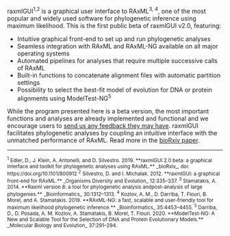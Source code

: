 raxmlGUI<sup>1,2</sup> is a graphical user interface to RAxML<sup>3, 4</sup>, one of the most popular and widely used software for phylogenetic inference using maximum likelihood. This is the first public beta of raxmlGUI v2.0, featuring:

*	Intuitive graphical front-end to set up and run phylogenetic analyses
*	Seamless integration with RAxML and RAxML-NG available on all major operating systems
*	Automated pipelines for analyses that require multiple successive calls of RAxML 
*	Built-in functions to concatenate alignment files with automatic partition settings
*	Possibility to select the best-fit model of evolution for DNA or protein alignments using ModelTest-NG<sup>5</sup>

While the program presented here is a beta version, the most important functions and analyses are already implemented and functional and we encourage users to [send us any feedback they may have](mailto:raxmlgui.help@gmail.com). raxmlGUI facilitates phylogenetic analyses by coupling an intuitive interface with the unmatched performance of RAxML. Read more in the [bioRxiv paper](https://www.biorxiv.org/content/10.1101/800912v1).

------------------------

<small>
  <sup>1</sup> Edler, D., J. Klein, A. Antonelli, and D. Silvestro. 2019. **raxmlGUI 2.0 beta: a graphical interface and toolkit for phylogenetic analyses using RAxML.** _bioRxiv_, doi: https://doi.org/10.1101/800912
</small>

<small>
  <sup>2</sup> Silvestro, D. and I. Michalak. 2012. **raxmlGUI: a graphical front-end for RAxML.** _Organisms Diversity and Evolution_ 12:335–337.
</small>
  
<small>
  <sup>3</sup> Stamatakis, A. 2014. **Raxml version 8:  a tool for phylogenetic analysis andpost-analysis of large phylogenies.** _Bioinformatics_ 30:1312–1313.
</small>

<small>
  <sup>4</sup> Kozlov, A. M., D. Darriba, T. Flouri, B. Morel, and A. Stamatakis. 2019. **RAxML-NG: a fast, scalable and user-friendly tool for maximum likelihood phylogenetic inference.** _Bioinformatics_ 35:4453–4455.
</small>

<small>
  <sup>5</sup> Darriba, D., D. Posada, A. M. Kozlov, A. Stamatakis, B. Morel, T. Flouri. 2020. **ModelTest-NG: A New and Scalable Tool for the Selection of DNA and Protein Evolutionary Models.** _Molecular Biology and Evolution_ 37:291–294.
</small>
